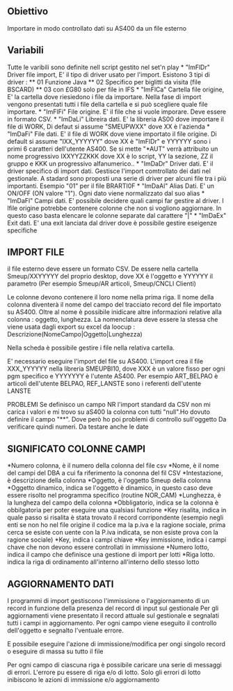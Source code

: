 ## Obiettivo
 Importare in modo controllato dati su AS400 da un file esterno

## Variabili
Tutte le varibili sono definite nell script gestito nel set'n play
\* "ImFlDr"  Driver file import, E'  il tipo di driver usato per l'import. Esistono 3 tipi di driver : 
\*\* 01 Funzione Java
\*\* 02 Specifico per biglitti da visita (file BSCARD)
\*\* 03 con £G80 solo per file in IFS
\* "ImFlCa" Cartella file origine, E' la cartella dove riesiedono i file da importare. Nella fase di import vengono presentati tutti i file della cartella e si può scegliere quale file importare.
\* "ImFlFi" File origine. E' il file che si vuole imporare. Deve essere in formato CSV.
\* "ImDaLi" Libreira dati. E' la libreria AS00 dove importare il file di WORK, Di defaut si assume "SMEUPWXX" dove XX è l'azienda
\* "ImDaFi" File dati. E' il file di WORK dove viene importato il file origine. Di default si assume "IXX_YYYYYY" dove XX è "ImFlDr" e YYYYYY sono i primi 6 caratteri dell'utente AS400. Se si mette "\*AUT" verrà attribuito un nome progressivo IXXYYZZKKK dove XX è lo script, YY la sezione, ZZ il gruppo e KKK un progressivo alfanumerico..
\* "ImDaDr" Driver dati. E' il driver specifico di import dati. Gestisce l'import comtrollato dei dati nel gestionale. A stadard sono proposti una serie di driver per alcuni file tra i più importanti. Esempio "01" per il file BRARTI0F
\* "ImDaAl" Alias Dati. E' un ON/OFF (ON  valore "1"). Ogni dato viene normalizzato dal suo alias
\* "ImDaFl" Campi dati. E' possibile decidere quali campi far gestire al driver. I lfile origine potrebbe contenere colonne che non si vogliono aggiornare. In questo caso basta elencare le colonne separate dal carattere "|"
\* "ImDaEx" Exit dati. E' una exit lanciata dal driver dove è possibile gestire eseigenze specifiche


## IMPORT FILE

il file esterno deve essere un formato CSV.
De essere nella cartella Smeup/XXYYYYY del proprio desktop, dove XX è l'oggetto e YYYYYY il parametro (Per esempio Smeup/AR articoli, Smeup/CNCLI Clienti)

Le colonne devono contenere il loro nome nella prima riga.  Il nome della colonna diventerà il nome del campo del tracciato record del file importato su AS400. Oltre al nome è possibile inidicare altre informazioni relative alla colonna :  oggetto, lunghezza. La nomenclatura deve essere la stessa che viene usata dagli export su excel da loocup :  Descrizione(NomeCampo|Oggetto|Lunghezza)

Nella scheda è possibile gestire i file nella relativa cartella.

E' necessario eseguire l'import del file su AS400.
L'import crea il file XXX_YYYYYY nella libreria SMEUPBI10, dove XXX è un valore fisso per ogni pgm specifico e YYYYYYY è l'utente AS400.
Per esempio ART_BELPAO è articoli dell'utente BELPAO, REF_LANSTE sono i referenti dell'utente LANSTE

PROBLEMI
Se definisco un campo NR l'import standard da CSV non mi carica i valori e mi trovo su aS400 la colonna con tutti "null".Ho dovuto definire il campo "\*\*". Dove però ho poi problemi di controllo sull'oggetto
Da verificare quindi numeri. Da testare anche le date


## SIGNIFICATO COLONNE CAMPI
\*Numero colonna, è il numero della colonna del file csv
\*Nome, è il nome del campi del DBA a cui fa riferimento la cononna del fil CSV
\*Intestazione, è descrizione della colonna
\*Oggetto, è l'oggetto Smeup della colonna
\*Oggetto dinamico, indica se l'oggetto è dinamico, in questo caso deve essere risolto nel programma specifico (routine NOR_CAM)
\*Lunghezza, è la lungheza del campo della colonna
\*Obbligatorio, indica se la colonna è obbilgatoria per poter eseguire una qualsiasi funzione
\*Key risalita, indica in quale passo si risalita è stata trovato il record corripondente (esempio negli enti se non ho nel file origine il codice ma la p.iva e la ragione sociale, prima cerca se esiste con uente con la P.iva indicata, se non esiste prova con la ragione sociale)
\*Key, indica i campi chiave
\*Key immissione, indica i campi chave che non devono essere controllati in immissione
\*Numero lotto, indica il campo che definisce una gestione di import per lotti
\*Riga lotto. indica la riga di ordinamento all'interno all'interno dello stesso lotto

## AGGIORNAMENTO DATI

 I programmi di import gestiscono l'immissione o l'aggiornamento di un record in funzione della presenza del record di input sul gestionale
 Per gli aggiornamenti viene presentato il record attuale sul gestionale e segnalati tutti i campi in aggiornamento.
Per ogni campo viene eseguito il controllo dell'oggetto e segnalto l'ventuale errore.

E possibile eseguire l'azione di immissione/modifica per ongi singolo record o eseguire di massa su tutto il file

Per ogni campo di ciascuna riga è possibile caricare una serie di messaggi di errori. L'errore pu essere di riga e/o di lotto.
Solo gli errori di lotto inibiscono le azioni di immissione e/o aggiornamento
